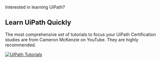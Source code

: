 Interested in learning UiPath? 

## Learn UiPath Quickly

The most comprehensive set of tutorials to focus your UiPath Certification studies are from Cameron McKenzie on YouTube. They are highly recommended.

[![UiPath Tutorials](http://img.youtube.com/vi/mG6bILKpKbk/0.jpg)](https://www.youtube.com/playlist?list=PL_RrEj88onS-QrvtnW0EQ3i7qJUbKTdJ8 "UiPath Tutorials")

